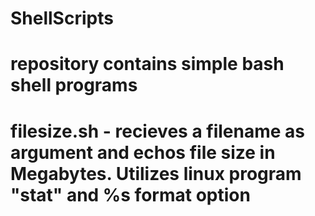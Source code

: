 # ShellScripts
# repository contains simple bash shell programs
# filesize.sh -  recieves a filename as argument and echos file size in Megabytes.  Utilizes linux program "stat" and %s format option
